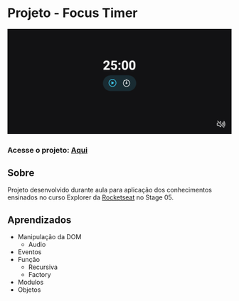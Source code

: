 # Projeto - Focus Timer
<img src="./images/screenshot.png"/>

### Acesse o projeto: [Aqui](https://jonasncsantos.github.io/Projeto-Calculadora-de-IMC/)
## Sobre
Projeto desenvolvido durante aula para aplicação dos conhecimentos ensinados no curso Explorer da [Rocketseat](https://www.rocketseat.com.br/") no Stage 05.

## Aprendizados
- Manipulação da DOM
  - Audio
- Eventos
- Função
  - Recursiva
  - Factory
- Modulos
- Objetos